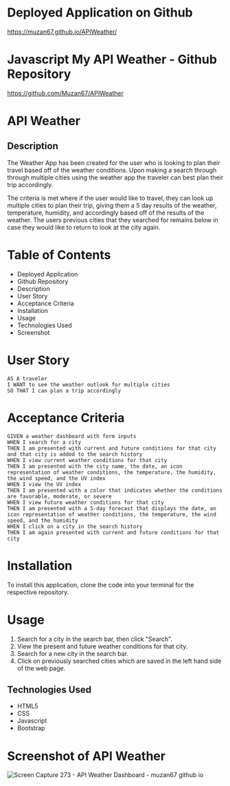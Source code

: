 # Deployed Application on Github

https://muzan67.github.io/APIWeather/

# Javascript My API Weather - Github Repository

https://github.com/Muzan67/APIWeather

# API Weather

## Description

The Weather App has been created for the user who is looking to plan their travel based off of the weather conditions. Upon making a search through through multiple cities using the weather app the traveler can best plan their trip accordingly.

The criteria is met where if the user would like to travel, they can look up multiple cities to plan their trip, giving them a 5 day results of the weather, temperature, humidity, and accordingly based off of the results of the weather. The users previous cities that they searched for remains below in case they would like to return to look at the city again.

# Table of Contents

- Deployed Application
- Github Repository
- Description
- User Story
- Acceptance Criteria
- Installation
- Usage
- Technologies Used
- Screenshot

# User Story

```
AS A traveler
I WANT to see the weather outlook for multiple cities
SO THAT I can plan a trip accordingly

```

# Acceptance Criteria

```
GIVEN a weather dashboard with form inputs
WHEN I search for a city
THEN I am presented with current and future conditions for that city and that city is added to the search history
WHEN I view current weather conditions for that city
THEN I am presented with the city name, the date, an icon representation of weather conditions, the temperature, the humidity, the wind speed, and the UV index
WHEN I view the UV index
THEN I am presented with a color that indicates whether the conditions are favorable, moderate, or severe
WHEN I view future weather conditions for that city
THEN I am presented with a 5-day forecast that displays the date, an icon representation of weather conditions, the temperature, the wind speed, and the humidity
WHEN I click on a city in the search history
THEN I am again presented with current and future conditions for that city

```

# Installation

To install this application, clone the code into your terminal for the respective repository.

# Usage

1. Search for a city in the search bar, then click "Search".
2. View the present and future weather conditions for that city.
3. Search for a new city in the search bar.
4. Click on previously searched cities which are saved in the left hand side of the web page.

## Technologies Used

- HTML5
- CSS
- Javascript
- Bootstrap

# Screenshot of API Weather

![Screen Capture 273 - API Weather Dashboard - muzan67 github io](https://user-images.githubusercontent.com/102841726/185286557-b7a245bd-f14f-4a65-9d0a-61f111fbf328.jpg)
